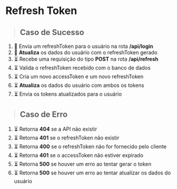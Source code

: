 # Refresh Token

> ## Caso de Sucesso
1. 🏁 Envia um refreshToken para o usuário na rota **/api/login**
2. 🏁 **Atualiza** os dados do usuário com o refreshToken gerado
3. ⏳ Recebe uma requisição do tipo **POST** na rota **/api/refresh**
4. ⏳ Valida o refreshToken recebido com o banco de dados
5. ⏳ Cria um novo accessToken e um novo refreshToken
6. ⏳ **Atualiza** os dados do usuário com ambos os tokens
7. ⏳ Envia os tokens atualizados para o usuário

> ## Caso de Erro
1. ⏳ Retorna **404** se a API não existir
2. ⏳ Retorna **401** se o refreshToken não existir
3. ⏳ Retorna **400** se o refreshToken não for fornecido pelo cliente
4. ⏳ Retorna **401** se o accessToken não estiver expirado
5. ⏳ Retorna **500** se houver um erro ao tentar gerar o token
6. ⏳ Retorna **500** se houver um erro ao tentar atualizar os dados do usuário